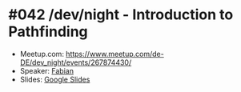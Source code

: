 # #042 /dev/night - Introduction to Pathfinding

* Meetup.com: https://www.meetup.com/de-DE/dev_night/events/267874430/
* Speaker: [Fabian](https://github.com/akuryou)
* Slides: [Google Slides](https://docs.google.com/presentation/d/19jlxj2RFUb9EjIUnTDdDQa0PQhoLGxWzHoEY1MGvsco/edit?usp=sharing)
